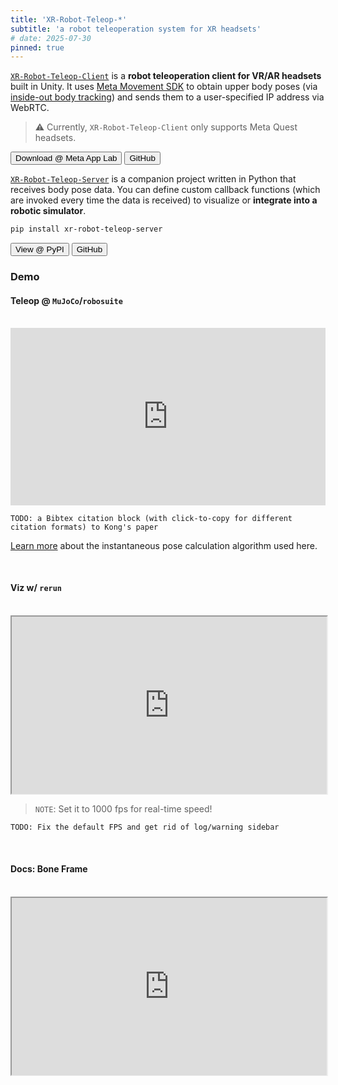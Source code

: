 ```yaml
---
title: 'XR-Robot-Teleop-*'
subtitle: 'a robot teleoperation system for XR headsets'
# date: 2025-07-30
pinned: true
---
```


<script>
import Action from '$lib/Action.svelte'
import Button from '$lib/Button.svelte'
import GitHubLogo from "phosphor-svelte/lib/GithubLogo";
</script>


[`XR-Robot-Teleop-Client`](https://github.com/yunho-c/XR-Robot-Teleop-Client) is a **robot teleoperation client for VR/AR headsets** built in Unity. It uses [Meta Movement SDK](https://developers.meta.com/horizon/documentation/unity/move-body-tracking/) to obtain upper body poses (via [inside-out body tracking](https://developers.meta.com/horizon/blog/inside-out-body-tracking-and-generative-legs/)) and sends them to a user-specified IP address via WebRTC.

<!-- For more information, visit the [project page on GitHub](https://github.com/yunho-c/XR-Robot-Teleop-Client). -->

> ⚠️ Currently, `XR-Robot-Teleop-Client` only supports Meta Quest headsets.

<Action>
  <Button href="https://TODO.com">Download @ Meta App Lab</Button>
  <Button href="https://github.com/yunho-c/XR-Robot-Teleop-Client">
    <GitHubLogo size="24" color="#8B5CF6" weight="duotone" />
    GitHub
  </Button>
</Action>

[`XR-Robot-Teleop-Server`](https://github.com/yunho-c/XR-Robot-Teleop-Server) is a companion project written in Python that receives body pose data. You can define custom callback functions (which are invoked every time the data is received) to visualize or **integrate into a robotic simulator**. 

```bash
pip install xr-robot-teleop-server
```

<Action>
  <Button href="https://pypi.org/project/xr-robot-teleop-server">View @ PyPI</Button>
  <Button href="https://github.com/yunho-c/XR-Robot-Teleop-Server">
    <GitHubLogo size="24" color="#8B5CF6" weight="duotone" />
    GitHub
  </Button>
</Action>

### Demo

#### Teleop @ `MuJoCo`/`robosuite`

<br>

<iframe style="width: 100%; aspect-ratio: 16 / 9;" src="https://www.youtube.com/embed/R7ryrr48uPQ" title="SRL XR Dual Kinova Teleop Demo [7/28/2025]" frameborder="0" referrerpolicy="strict-origin-when-cross-origin" allowfullscreen></iframe>

```
TODO: a Bibtex citation block (with click-to-copy for different citation formats) to Kong's paper
```

[Learn more](https://github.com/kczttm/robosuite) about the instantaneous pose calculation algorithm used here.

<br>

#### Viz w/ `rerun`

<br>

<iframe style="width: 100%; aspect-ratio: 16 / 9;" src="https://app.rerun.io/index.html?url=https://xr-robot-teleop-website.pages.dev/assets/body_pose_data_07282025_1126pm.rrd" title="XR-Robot-Teleop Rerun Visualization" ></iframe>

> `NOTE`: Set it to 1000 fps for real-time speed!

```
TODO: Fix the default FPS and get rid of log/warning sidebar
```

<br>

#### Docs: Bone Frame

<br>

<iframe style="width: 100%; aspect-ratio: 16 / 9;" src="https://app.rerun.io/index.html?url=https://xr-robot-teleop-website.pages.dev/assets/visualize_bone_frames.rrd" title="XR-Robot-Teleop Bone Frame" ></iframe>

<br>
